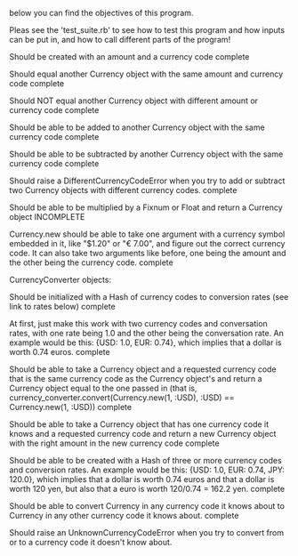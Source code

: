 
below you can find the objectives of this program.

Pleas see the 'test_suite.rb' to see how to test this program and how inputs can be put in, and how to call different parts of the program!



Should be created with an amount and a currency code
complete

Should equal another Currency object with the same amount and currency code
complete


Should NOT equal another Currency object with different amount or currency code
complete


Should be able to be added to another Currency object with the same currency code
complete

Should be able to be subtracted by another Currency object with the same currency code
complete

Should raise a DifferentCurrencyCodeError when you try to add or subtract two Currency objects with different
currency codes.
complete

Should be able to be multiplied by a Fixnum or Float and return a Currency object
INCOMPLETE


Currency.new should be able to take one argument with a
currency symbol embedded in it, like "$1.20" or "€ 7.00", and figure out the correct currency code. It can also take two arguments like before, one being the amount and the other being the currency code.
complete

CurrencyConverter objects:

Should be initialized with a Hash of currency codes to conversion rates (see link to rates below)
complete

At first, just make this work with two currency codes and conversation rates, with one rate being 1.0 and the other being the conversation rate.
An example would be this: {USD: 1.0, EUR: 0.74}, which implies that a dollar is worth 0.74 euros.
complete

Should be able to take a Currency object and a requested currency code that is the same currency code as the Currency object's and return a Currency object equal to the one passed in (that is, currency_converter.convert(Currency.new(1, :USD), :USD) == Currency.new(1, :USD))
complete

Should be able to take a Currency object that has one currency code it knows and a requested currency code and return a new Currency object with the right amount in the new currency code
complete

Should be able to be created with a Hash of three or more currency codes and conversion rates. An example would be this: {USD: 1.0, EUR: 0.74,
JPY: 120.0}, which implies that a dollar is worth 0.74 euros and that a dollar is worth 120 yen, but also that a euro is worth 120/0.74 = 162.2 yen.
complete

Should be able to convert Currency in any currency code it knows about to Currency in any other currency code it knows about.
complete

Should raise an UnknownCurrencyCodeError when you try to convert from or to a currency code it doesn't know about.
